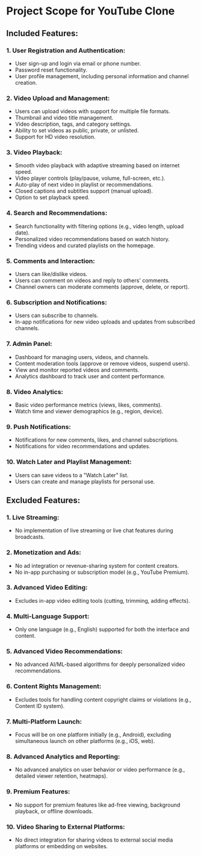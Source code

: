 # Project Scope for YouTube Clone

## Included Features:

### 1. User Registration and Authentication:
- User sign-up and login via email or phone number.
- Password reset functionality.
- User profile management, including personal information and channel creation.

### 2. Video Upload and Management:
- Users can upload videos with support for multiple file formats.
- Thumbnail and video title management.
- Video description, tags, and category settings.
- Ability to set videos as public, private, or unlisted.
- Support for HD video resolution.

### 3. Video Playback:
- Smooth video playback with adaptive streaming based on internet speed.
- Video player controls (play/pause, volume, full-screen, etc.).
- Auto-play of next video in playlist or recommendations.
- Closed captions and subtitles support (manual upload).
- Option to set playback speed.

### 4. Search and Recommendations:
- Search functionality with filtering options (e.g., video length, upload date).
- Personalized video recommendations based on watch history.
- Trending videos and curated playlists on the homepage.

### 5. Comments and Interaction:
- Users can like/dislike videos.
- Users can comment on videos and reply to others' comments.
- Channel owners can moderate comments (approve, delete, or report).

### 6. Subscription and Notifications:
- Users can subscribe to channels.
- In-app notifications for new video uploads and updates from subscribed channels.

### 7. Admin Panel:
- Dashboard for managing users, videos, and channels.
- Content moderation tools (approve or remove videos, suspend users).
- View and monitor reported videos and comments.
- Analytics dashboard to track user and content performance.

### 8. Video Analytics:
- Basic video performance metrics (views, likes, comments).
- Watch time and viewer demographics (e.g., region, device).

### 9. Push Notifications:
- Notifications for new comments, likes, and channel subscriptions.
- Notifications for video recommendations and updates.

### 10. Watch Later and Playlist Management:
- Users can save videos to a "Watch Later" list.
- Users can create and manage playlists for personal use.

## Excluded Features:

### 1. Live Streaming:
- No implementation of live streaming or live chat features during broadcasts.

### 2. Monetization and Ads:
- No ad integration or revenue-sharing system for content creators.
- No in-app purchasing or subscription model (e.g., YouTube Premium).

### 3. Advanced Video Editing:
- Excludes in-app video editing tools (cutting, trimming, adding effects).
  
### 4. Multi-Language Support:
- Only one language (e.g., English) supported for both the interface and content.

### 5. Advanced Video Recommendations:
- No advanced AI/ML-based algorithms for deeply personalized video recommendations.

### 6. Content Rights Management:
- Excludes tools for handling content copyright claims or violations (e.g., Content ID system).

### 7. Multi-Platform Launch:
- Focus will be on one platform initially (e.g., Android), excluding simultaneous launch on other platforms (e.g., iOS, web).

### 8. Advanced Analytics and Reporting:
- No advanced analytics on user behavior or video performance (e.g., detailed viewer retention, heatmaps).

### 9. Premium Features:
- No support for premium features like ad-free viewing, background playback, or offline downloads.

### 10. Video Sharing to External Platforms:
- No direct integration for sharing videos to external social media platforms or embedding on websites.
